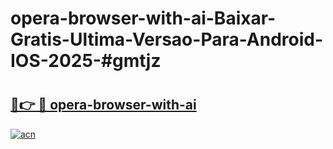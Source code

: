 # opera-browser-with-ai-Baixar-Gratis-Ultima-Versao-Para-Android-IOS-2025-#gmtjz

# <h2><a href="https://ainizakaria.my?title=opera-browser-with-ai&ref=24M">🔗👉 🔴 opera-browser-with-ai</a></h2>

[![acn](https://github.com/user-attachments/assets/0f9c940e-d8b0-45ae-aac7-cd30a18b3e1c)](https://ainizakaria.my?title=opera-browser-with-ai&ref=24M)

